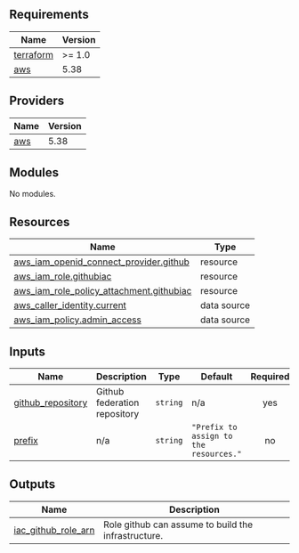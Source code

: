 <!-- BEGIN_TF_DOCS -->
## Requirements

| Name | Version |
|------|---------|
| <a name="requirement_terraform"></a> [terraform](#requirement\_terraform) | >= 1.0 |
| <a name="requirement_aws"></a> [aws](#requirement\_aws) | 5.38 |

## Providers

| Name | Version |
|------|---------|
| <a name="provider_aws"></a> [aws](#provider\_aws) | 5.38 |

## Modules

No modules.

## Resources

| Name | Type |
|------|------|
| [aws_iam_openid_connect_provider.github](https://registry.terraform.io/providers/hashicorp/aws/5.38/docs/resources/iam_openid_connect_provider) | resource |
| [aws_iam_role.githubiac](https://registry.terraform.io/providers/hashicorp/aws/5.38/docs/resources/iam_role) | resource |
| [aws_iam_role_policy_attachment.githubiac](https://registry.terraform.io/providers/hashicorp/aws/5.38/docs/resources/iam_role_policy_attachment) | resource |
| [aws_caller_identity.current](https://registry.terraform.io/providers/hashicorp/aws/5.38/docs/data-sources/caller_identity) | data source |
| [aws_iam_policy.admin_access](https://registry.terraform.io/providers/hashicorp/aws/5.38/docs/data-sources/iam_policy) | data source |

## Inputs

| Name | Description | Type | Default | Required |
|------|-------------|------|---------|:--------:|
| <a name="input_github_repository"></a> [github\_repository](#input\_github\_repository) | Github federation repository | `string` | n/a | yes |
| <a name="input_prefix"></a> [prefix](#input\_prefix) | n/a | `string` | `"Prefix to assign to the resources."` | no |

## Outputs

| Name | Description |
|------|-------------|
| <a name="output_iac_github_role_arn"></a> [iac\_github\_role\_arn](#output\_iac\_github\_role\_arn) | Role github can assume to build the infrastructure. |
<!-- END_TF_DOCS -->